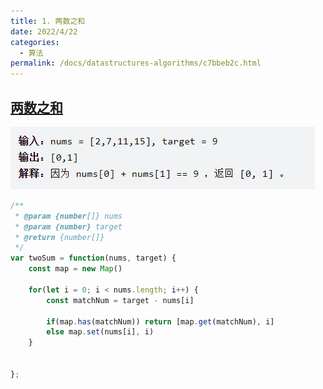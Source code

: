 ```yaml
---
title: 1. 两数之和
date: 2022/4/22
categories:
  - 算法
permalink: /docs/datastructures-algorithms/c7bbeb2c.html
---
```

## [两数之和](https://leetcode.cn/problems/two-sum/)

![image-20220723205647066](https://raw.githubusercontent.com/sixgodsama/tz/main/public/202207232056101.png)

```js
/**
 * @param {number[]} nums
 * @param {number} target
 * @return {number[]}
 */
var twoSum = function(nums, target) {
    const map = new Map()

    for(let i = 0; i < nums.length; i++) {
        const matchNum = target - nums[i]

        if(map.has(matchNum)) return [map.get(matchNum), i]
        else map.set(nums[i], i)
    }


};
```
